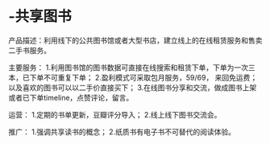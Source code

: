 # -共享图书

产品描述：利用线下的公共图书馆或者大型书店，建立线上的在线租赁服务和售卖二手书服务。

主要服务：
1.利用图书馆的图书数据可直接在线搜索和租赁下单，下单为一次三本，已下单不可重复下单；
2.盈利模式可采取包月服务，59/69， 来回免运费；以及喜欢的图书可以以二手价直接买下；
3.在线图书分享和交流，做成图书上架或者已下单timeline，点赞评论，留言。

运营：
1.定期的书单更新，豆瓣评分导入；
2.线上线下图书交流会。

推广：
1.强调共享读书的概念；
2.纸质书有电子书不可替代的阅读体验。


